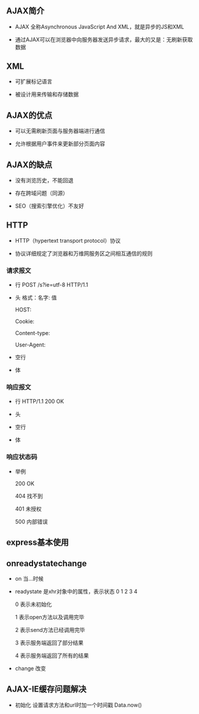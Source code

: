 #

## AJAX简介

- AJAX 全称Asynchronous JavaScript And XML，就是异步的JS和XML

- 通过AJAX可以在浏览器中向服务器发送异步请求，最大的又是：无刷新获取数据

## XML

- 可扩展标记语言

- 被设计用来传输和存储数据

## AJAX的优点

- 可以无需刷新页面与服务器端进行通信

- 允许根据用户事件来更新部分页面内容

## AJAX的缺点

- 没有浏览历史，不能回退

- 存在跨域问题（同源）

- SEO（搜索引擎优化）不友好

## HTTP

- HTTP（hypertext transport protocol）协议

- 协议详细规定了浏览器和万维网服务区之间相互通信的规则

### 请求报文

- 行 POST /s?ie=utf-8 HTTP/1.1

- 头 格式：名字: 值

  HOST:
  
  Cookie:

  Content-type:

  User-Agent:

- 空行

- 体

### 响应报文

- 行 HTTP/1.1 200 OK

- 头

- 空行

- 体

### 响应状态码

- 举例

  200 OK

  404 找不到

  401 未授权

  500 内部错误

## express基本使用

## onreadystatechange

- on 当...时候

- readystate 是xhr对象中的属性，表示状态 0 1 2 3 4

  0 表示未初始化

  1 表示open方法以及调用完毕

  2 表示send方法已经调用完毕

  3 表示服务端返回了部分结果

  4 表示服务端返回了所有的结果

- change 改变

## AJAX-IE缓存问题解决

- 初始化 设置请求方法和url时加一个时间戳 Data.now()
